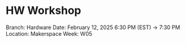 # HW Workshop

Branch: Hardware
Date: February 12, 2025 6:30 PM (EST) → 7:30 PM
Location: Makerspace
Week: W05